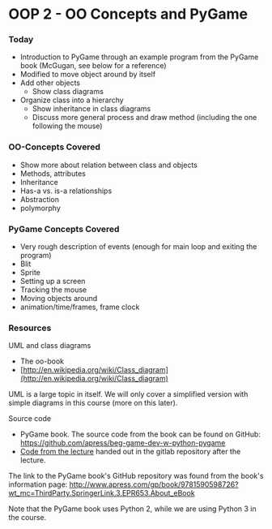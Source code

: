 OOP 2 - OO Concepts and PyGame
=======================

### Today 
- Introduction to PyGame through an example program from the PyGame book (McGugan, see below for a reference) 
- Modified to move object around by itself
- Add other objects
  - Show class diagrams
- Organize class into a hierarchy
  - Show inheritance in class diagrams
  - Discuss more general process and draw method (including the one following the mouse)


### OO-Concepts Covered
- Show more about relation between class and objects 
- Methods, attributes
- Inheritance
- Has-a vs. is-a relationships
- Abstraction
- polymorphy

### PyGame Concepts Covered

- Very rough description of events (enough for main loop and exiting the program)
- Blit
- Sprite
- Setting up a screen
- Tracking the mouse
- Moving objects around
- animation/time/frames, frame clock
 
### Resources

UML and class diagrams
- The oo-book
- [http://en.wikipedia.org/wiki/Class_diagram](http://en.wikipedia.org/wiki/Class_diagram)

UML is a large topic in itself. We will only cover a simplified version with simple diagrams in this course (more on this later).

Source code
- PyGame book. The source code from the book can be found on GitHub: https://github.com/apress/beg-game-dev-w-python-pygame
- [Code from the lecture](code) handed out in the gitlab repository after the lecture. 

The link to the PyGame book's GitHub repository was found from the book's information page: 
http://www.apress.com/gp/book/9781590598726?wt_mc=ThirdParty.SpringerLink.3.EPR653.About_eBook

Note that the PyGame book uses Python 2, while we are using Python 3 in the course. 
